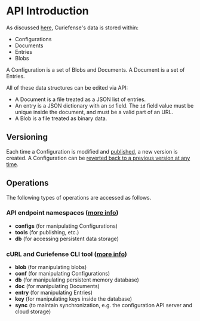 # API Introduction

As discussed [here](../#data-structures), Curiefense's data is stored within:

* Configurations
* Documents
* Entries
* Blobs

A Configuration is a set of Blobs and Documents. A Document is a set of Entries. 

All of these data structures can be edited via API:

* A Document is a file treated as a JSON list of entries.
* An entry is a JSON dictionary with an `id` field. The `id` field value must be unique inside the document, and must be a valid part of an URL.
* A Blob is a file treated as binary data.

## Versioning

Each time a Configuration is modified and [published](../settings/publish-changes.md), a new version is created. A Configuration can be [reverted back to a previous version at any time](../git/version-control.md).

## Operations

The following types of operations are accessed as follows.

### **API endpoint namespaces**  \([more info](api-namespaces-and-endpoints.md)\)

* **configs** \(for manipulating Configurations\)
* **tools** \(for publishing, etc.\)
* **db** \(for accessing persistent data storage\)

### **cURL and Curiefense CLI tool** \([more info](curl-examples.md)\)

* **blob** \(for manipulating blobs\)
* **conf** \(for manipulating Configurations\)
* **db** \(for manipulating persistent memory database\)
* **doc** \(for manipulating Documents\)
* **entry** \(for manipulating Entries\)
* **key** \(for manipulating keys inside the database\)
* **sync** \(to maintain synchronization, e.g. the configuration API server and cloud storage\)





